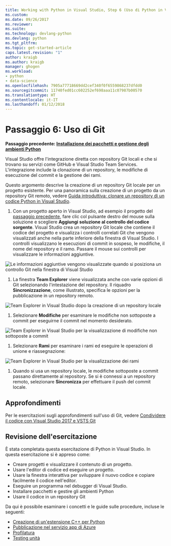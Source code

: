```yaml
---
title: Working with Python in Visual Studio, Step 6 (Uso di Python in Visual Studio, Passaggio 6) | Microsoft Docs
ms.custom: 
ms.date: 09/26/2017
ms.reviewer: 
ms.suite: 
ms.technology: devlang-python
ms.devlang: python
ms.tgt_pltfrm: 
ms.topic: get-started-article
caps.latest.revision: "1"
author: kraigb
ms.author: kraigb
manager: ghogen
ms.workload:
- python
- data-science
ms.openlocfilehash: 7905a77718669dd2cef340f0f6559868237dfdd0
ms.sourcegitcommit: 11740fed01cc602252ef698aaa11c07987b00570
ms.translationtype: HT
ms.contentlocale: it-IT
ms.lasthandoff: 01/12/2018
---
```

# <a name="step-6-working-with-git"></a>Passaggio 6: Uso di Git

**Passaggio precedente: [ Installazione dei pacchetti e gestione degli ambienti Python](vs-tutorial-01-05.md)**

Visual Studio offre l'integrazione diretta con repository Git locali e che si trovano su servizi come GitHub e Visual Studio Team Services. L'integrazione include la clonazione di un repository, le modifiche di esecuzione del commit e la gestione dei rami.

Questo argomento descrive la creazione di un repository Git locale per un progetto esistente. Per una panoramica sulla creazione di un progetto da un repository Git remoto, vedere [Guida introduttiva: clonare un repository di un codice Python in Visual Studio](quickstart-03-project-from-repository.md).

1. Con un progetto aperto in Visual Studio, ad esempio il progetto del [passaggio precedente](vs-tutorial-01-05.md), fare clic col pulsante destro del mouse sulla soluzione e scegliere **Aggiungi soluzione al controllo del codice sorgente**. Visual Studio crea un repository Git locale che contiene il codice del progetto e visualizza i controlli correlati Git che vengono visualizzati anche nella parte inferiore della finestra di Visual Studio. I controlli visualizzano le esecuzioni di commit in sospeso, le modifiche, il nome del repository e il ramo. Passare il mouse sui controlli per visualizzare le informazioni aggiuntive.

  ![Le informazioni aggiuntive vengono visualizzate quando si posiziona un controllo Git nella finestra di Visual Studio](media/working-with-git-01.png)

1. La finestra **Team Explorer** viene visualizzata anche con varie opzioni di Git selezionando l'intestazione del repository. Il riquadro **Sincronizzazione**, come illustrato, specifica le opzioni per la pubblicazione in un repository remoto.

  ![Team Explorer in Visual Studio dopo la creazione di un repository locale](media/working-with-git-02.png)

1. Selezionare **Modifiche** per esaminare le modifiche non sottoposte a commit per eseguirne il commit nel momento desiderato.

  ![Team Explorer in Visual Studio per la visualizzazione di modifiche non sottoposte a commit](media/working-with-git-03.png)

1. Selezionare **Rami** per esaminare i rami ed eseguire le operazioni di unione e riassegnazione:

  ![Team Explorer in Visual Studio per la visualizzazione dei rami](media/working-with-git-04.png)

1. Quando si usa un repository locale, le modifiche sottoposte a commit passano direttamente al repository. Se si è connessi a un repository remoto, selezionare **Sincronizza** per effettuare il push del commit locale.

## <a name="going-deeper"></a>Approfondimenti

Per le esercitazioni sugli approfondimenti sull'uso di Git, vedere [Condividere il codice con Visual Studio 2017 e VSTS Git](/vsts/git/share-your-code-in-git-vs-2017)

## <a name="tutorial-review"></a>Revisione dell'esercitazione

È stata completata questa esercitazione di Python in Visual Studio. In questa esercitazione si è appreso come:

- Creare progetti e visualizzare il contenuto di un progetto.
- Usare l'editor di codice ed eseguire un progetto.
- Usare la finestra interattiva per sviluppare il nuovo codice e copiare facilmente il codice nell'editor.
- Eseguire un programma nel debugger di Visual Studio.
- Installare pacchetti e gestire gli ambienti Python
- Usare il codice in un repository Git

Da qui è possibile esaminare i concetti e le guide sulle procedure, incluse le seguenti:

- [Creazione di un'estensione C++ per Python](cpp-and-python.md)
- [Pubblicazione nel servizio app di Azure](publishing-to-azure.md)
- [Profilatura](profiling.md)
- [Testing unità](unit-testing.md)
